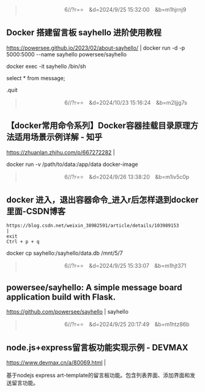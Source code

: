 
>　　　　　　　　6//?r=⭐　&d=2024/9/25 15:32:00　&b=m1hjrnj9
## Docker 搭建留言板 sayhello 进阶使用教程
https://powersee.github.io/2023/02/about-sayhello/
|
docker run -d -p 5000:5000 --name sayhello powersee/sayhello

docker exec -it sayhello /bin/sh

select * from message;

.quit

>　　　　　　　　6//?r=⭐　&d=2024/10/23 15:16:24　&b=m2ljjg7s
## 【docker常用命令系列】Docker容器挂载目录原理方法适用场景示例详解 - 知乎
https://zhuanlan.zhihu.com/p/667272282
|

docker run -v /path/to/data:/app/data docker-image

>　　　　　　　　6//?r=⭐　&d=2024/9/26 13:38:20　&b=m1iv5c0p
## docker 进入，退出容器命令_进入r后怎样退到docker里面-CSDN博客
    https://blog.csdn.net/weixin_38982591/article/details/103989153
    |
    exit
    Ctrl + p + q

docker cp sayhello:/sayhello/data.db /mnt/5/7

>　　　　　　　　6//?r=⭐　&d=2024/9/25 15:33:07　&b=m1hjt371
## powersee/sayhello: A simple message board application build with Flask.
https://github.com/powersee/sayhello
|
sayhello

>　　　　　　　　6//?r=⭐　&d=2024/9/25 20:17:49　&b=m1htz86b
## node.js+express留言板功能实现示例 - DEVMAX
https://www.devmax.cn/a/80069.html
|

基于nodejs express art-template的留言板功能。包含列表界面、添加界面和发送留言功能。
